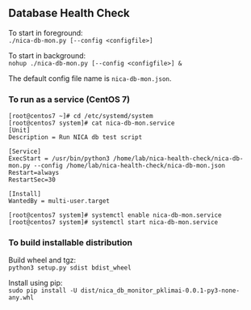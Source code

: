 ## Database Health Check

To start in foreground:  \
`./nica-db-mon.py [--config <configfile>]`
  
To start in background:  \
`nohup ./nica-db-mon.py [--config <configfile>] &`

The default config file name is `nica-db-mon.json`.


### To run as a service (CentOS 7)

```
[root@centos7 ~]# cd /etc/systemd/system
[root@centos7 system]# cat nica-db-mon.service 
[Unit]
Description = Run NICA db test script

[Service]
ExecStart = /usr/bin/python3 /home/lab/nica-health-check/nica-db-mon.py --config /home/lab/nica-health-check/nica-db-mon.json
Restart=always 
RestartSec=30

[Install]
WantedBy = multi-user.target

[root@centos7 system]# systemctl enable nica-db-mon.service
[root@centos7 system]# systemctl start nica-db-mon.service
```

### To build installable distribution

Build wheel and tgz:  \
```python3 setup.py sdist bdist_wheel```

Install using pip:  \
`sudo pip install -U dist/nica_db_monitor_pklimai-0.0.1-py3-none-any.whl`

